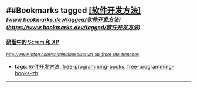 ##Bookmarks tagged [[软件开发方法]](https://www.bookmarks.dev?q=[软件开发方法])
_<sup><sup>[www.bookmarks.dev/tagged/软件开发方法](https://www.bookmarks.dev/tagged/软件开发方法)</sup></sup>_
---
#### [硝烟中的 Scrum 和 XP](http://www.infoq.com/cn/minibooks/scrum-xp-from-the-trenches)
_<sup>http://www.infoq.com/cn/minibooks/scrum-xp-from-the-trenches</sup>_

* **tags**: [软件开发方法](../tagged/软件开发方法.md), [free-programming-books](../tagged/free-programming-books.md), [free-programming-books-zh](../tagged/free-programming-books-zh.md)
---
